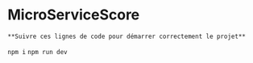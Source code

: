 # MicroServiceScore
	**Suivre ces lignes de code pour démarrer correctement le projet**
 `npm i`
 `npm run dev`
